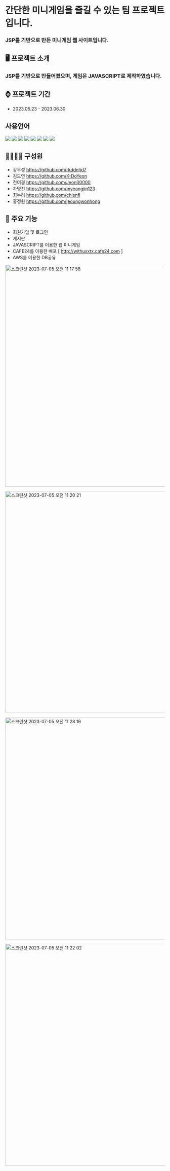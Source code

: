 # 간단한 미니게임을 즐길 수 있는 팀 프로젝트입니다.
### JSP를 기반으로 만든 미니게임 웹 사이트입니다.

## 🖥️ 프로젝트 소개
### JSP를 기반으로 만들어졌으며, 게임은 JAVASCRIPT로 제작하였습니다.

## ⌚️ 프로젝트 기간
- 2023.05.23 - 2023.06.30

## 사용언어
<img src="https://img.shields.io/badge/html5-E34F26?style=for-the-badge&logo=html5&logoColor=white"> <img src="https://img.shields.io/badge/css-1572B6?style=for-the-badge&logo=css3&logoColor=white"> <img src="https://img.shields.io/badge/javascript-F7DF1E?style=for-the-badge&logo=javascript&logoColor=black"> <img src="https://img.shields.io/badge/jquery-0769AD?style=for-the-badge&logo=jquery&logoColor=white"> 
<img src="https://img.shields.io/badge/java-007396?style=for-the-badge&logo=java&logoColor=white"> <img src="https://img.shields.io/badge/mysql-4479A1?style=for-the-badge&logo=mysql&logoColor=white"> <img src="https://img.shields.io/badge/github-181717?style=for-the-badge&logo=github&logoColor=white"> <img src="https://img.shields.io/badge/apache tomcat-F8DC75?style=for-the-badge&logo=apachetomcat&logoColor=white">

## 👨‍👩‍👧‍👦 구성원
- 강우성 <https://github.com/rkddntjd7>
- 김도연 <https://github.com/K-DoYeon>
- 전여경 <https://github.com/Jeon00000>
- 차명진 <https://github.com/myeongjin123>
- 최누리 <https://github.com/chlsnfl>
- 홍정원 <https://github.com/jeoungwonhong>

## 📌 주요 기능
- 회원가입 및 로그인
- 게시판
- JAVASCRIPT를 이용한 웹 미니게임
- CAFE24를 이용한 배포 [ <http://withuxxtx.cafe24.com> ]
- AWS를 이용한 DB공유

<img width="700" alt="스크린샷 2023-07-05 오전 11 17 58" src="https://github.com/myeongjin123/withU/assets/125331795/15a688da-396a-4dbb-8e84-a304eb135a2b">  <br /> 

<img width="700" alt="스크린샷 2023-07-05 오전 11 20 21" src="https://github.com/myeongjin123/withU/assets/125331795/d26e9edc-5e28-48ed-8be3-796a48060b07">  <br /> 

<img width="700" alt="스크린샷 2023-07-05 오전 11 28 16" src="https://github.com/myeongjin123/withU/assets/125331795/b369deea-5543-4e72-b63e-21668be11a82">  <br /> 

<img width="700" alt="스크린샷 2023-07-05 오전 11 22 02" src="https://github.com/myeongjin123/withU/assets/125331795/cff3ba23-50db-4f91-b69f-9a49aecc39cf">  <br /> 

